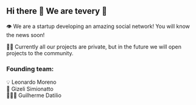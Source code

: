 ## Hi there 👋 We are tevery 💚

👁️ We are a startup developing an amazing social network! You will know the news soon!

👩‍💻 Currently all our projects are private, but in the future we will open projects to the community.

### Founding team:

💡 Leonardo Moreno<br />
💼 Gizeli Simionatto<br />
👨🏻‍💻 Guilherme Datilio
